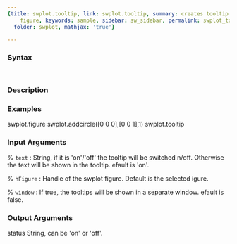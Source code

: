 ```yaml
---
{title: swplot.tooltip, link: swplot.tooltip, summary: creates tooltip axis on swplot
    figure, keywords: sample, sidebar: sw_sidebar, permalink: swplot_tooltip.html,
  folder: swplot, mathjax: 'true'}

---
```


### Syntax

` `

### Description

 

### Examples

swplot.figure
swplot.addcircle([0 0 0],[0 0 1],1)
swplot.tooltip

### Input Arguments

% `text`
: String, if it is 'on'/'off' the tooltip will be switched
 n/off. Otherwise the text will be shown in the tooltip.
 efault is 'on'.

% `hFigure`
: Handle of the swplot figure. Default is the selected
 igure.

% `window`
: If true, the tooltips will be shown in a separate window.
 efault is false.

### Output Arguments

status        String, can be 'on' or 'off'.

